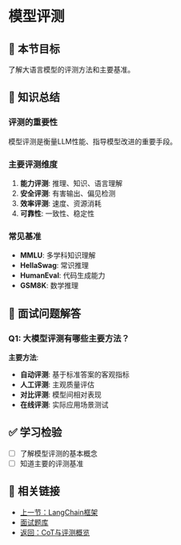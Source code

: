 # 模型评测

## 🎯 本节目标

了解大语言模型的评测方法和主要基准。

## 📝 知识总结

### 评测的重要性

模型评测是衡量LLM性能、指导模型改进的重要手段。

### 主要评测维度

1. **能力评测**: 推理、知识、语言理解
2. **安全评测**: 有害输出、偏见检测
3. **效率评测**: 速度、资源消耗
4. **可靠性**: 一致性、稳定性

### 常见基准

- **MMLU**: 多学科知识理解
- **HellaSwag**: 常识推理
- **HumanEval**: 代码生成能力
- **GSM8K**: 数学推理

## 💬 面试问题解答

### Q1: 大模型评测有哪些主要方法？

**主要方法**:
- **自动评测**: 基于标准答案的客观指标
- **人工评测**: 主观质量评估
- **对比评测**: 模型间相对表现
- **在线评测**: 实际应用场景测试

## ✅ 学习检验

- [ ] 了解模型评测的基本概念
- [ ] 知道主要的评测基准

## 🔗 相关链接

- [上一节：LangChain框架](langchain.md)
- [面试题库](../../interview/index.md)
- [返回：CoT与评测概览](index.md)